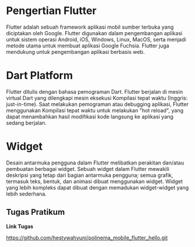 # Pengertian Flutter 
Flutter adalah sebuah framework aplikasi mobil sumber terbuka yang diciptakan oleh Google. Flutter digunakan dalam pengembangan aplikasi untuk sistem operasi Android, iOS, Windows, Linux, MacOS, serta menjadi metode utama untuk membuat aplikasi Google Fuchsia. Flutter juga mendukung untuk pengembangan aplikasi berbasis web.

# Dart Platform
Flutter ditulis dengan bahasa pemograman Dart. Flutter berjalan di mesin virtual Dart yang dilengkapi mesin eksekusi Kompilasi tepat waktu (Inggris: just-in-time). Saat melakukan pemograman atau debugging aplikasi, Flutter menggunakan Kompilasi tepat waktu untuk melakukan "hot reload", yang dapat menambahkan hasil modifikasi kode langsung ke aplikasi yang sedang berjalan.

# Widget
Desain antarmuka pengguna dalam Flutter melibatkan perakitan dan/atau pembuatan berbagai widget. Sebuah widget dalam Flutter mewakili deskripsi yang tetap dari bagian antarmuka pengguna; semua grafik, termasuk teks, bentuk, dan animasi dibuat menggunakan widget. Widget yang lebih kompleks dapat dibuat dengan memadukan widget-widget yang lebih sederhana.


<h2>Tugas Pratikum</h2>
<b>Link Tugas</b>

https://github.com/hestywahyuni/polinema_mobile_flutter_hello.git